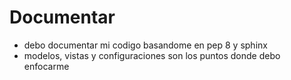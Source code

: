 # Documentar

- debo documentar mi codigo basandome en pep 8 y sphinx
- modelos, vistas y configuraciones son los puntos donde debo enfocarme